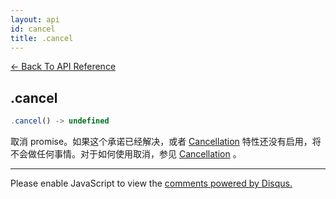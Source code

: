 ```yaml
---
layout: api
id: cancel
title: .cancel
---
```



[← Back To API Reference](/bluebird_cn/docs/api-reference.html)
<div class="api-code-section"><markdown>

## .cancel

```js
.cancel() -> undefined
```

取消 promise。如果这个承诺已经解决，或者 [Cancellation](.) 特性还没有启用，将不会做任何事情。对于如何使用取消，参见 [Cancellation](.) 。

<hr>
</markdown></div>

<div id="disqus_thread"></div>
<script type="text/javascript">
    var disqus_title = ".cancel";
    var disqus_shortname = "bluebirdjs";
    var disqus_identifier = "disqus-id-cancel";
    
    (function() {
        var dsq = document.createElement("script"); dsq.type = "text/javascript"; dsq.async = true;
        dsq.src = "//" + disqus_shortname + ".disqus.com/embed.js";
        (document.getElementsByTagName("head")[0] || document.getElementsByTagName("body")[0]).appendChild(dsq);
    })();
</script>
<noscript>Please enable JavaScript to view the <a href="https://disqus.com/?ref_noscript" rel="nofollow">comments powered by Disqus.</a></noscript>